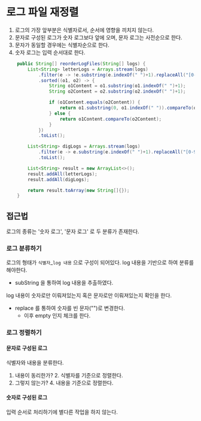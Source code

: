 # 로그 파일 재정렬

1. 로그의 가장 앞부분은 식별자로서, 순서에 영향을 끼치지 않는다.
2. 문자로 구성된 로그가 숫자 로그보다 앞에 오며, 문자 로그는 사전순으로 한다.
3. 문자가 동일할 경우에는 식별자순으로 한다.
4. 숫자 로그는 입력 순서대로 한다.

```Java
    public String[] reorderLogFiles(String[] logs) {
        List<String> letterLogs = Arrays.stream(logs)
            .filter(e -> !e.substring(e.indexOf(" ")+1).replaceAll("[0-9 ]", "").isEmpty())
            .sorted((o1, o2) -> {
                String o1Content = o1.substring(o1.indexOf(" ")+1);
                String o2Content = o2.substring(o2.indexOf(" ")+1);

                if (o1Content.equals(o2Content)) {
                    return o1.substring(0, o1.indexOf(" ")).compareTo(o2.substring(0, o2.indexOf(" ")));
                } else {
                    return o1Content.compareTo(o2Content);
                }
            })
            .toList();

        List<String> digLogs = Arrays.stream(logs)
            .filter(e -> e.substring(e.indexOf(" ")+1).replaceAll("[0-9 ]", "").isEmpty())
            .toList();

        List<String> result = new ArrayList<>();
        result.addAll(letterLogs);
        result.addAll(digLogs);

        return result.toArray(new String[]{});
    }
```

## 접근법
로그의 종류는 '숫자 로그', '문자 로그' 로 두 분류가 존재한다.

### 로그 분류하기
로그의 형태가 `식별자`_`log 내용` 으로 구성이 되어있다. log 내용을 기반으로 하여 분류를 해야한다.
- subString 을 통하여 log 내용을 추출하였다.

log 내용이 숫자로만 이뤄져있는지 혹은 문자로만 이뤄져있는지 확인을 한다.
- replace 를 통하여 숫자를 빈 문자("")로 변경한다.
  - 이후 empty 인지 체크를 한다.

### 로그 정렬하기
#### 문자로 구성된 로그
식별자와 내용을 분류한다.
1. 내용이 동리한가?
   2. 식별자를 기준으로 정렬한다.
3. 그렇지 않는가?
   4. 내용을 기준으로 정렬한다.

#### 숫자로 구성된 로그
입력 순서로 처리하기에 별다른 작업을 하지 않는다.